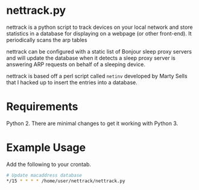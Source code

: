 nettrack.py
===========
nettrack is a python script to track devices on your local network and store statistics
in a database for displaying on a webpage (or other front-end). It periodically scans
the arp tables

nettrack can be configured with a static list of Bonjour sleep proxy servers and will
update the database when it detects a sleep proxy server is answering ARP requests on
behalf of a sleeping device.

nettrack is based off a perl script called `netinv` developed by Marty Sells that I hacked
up to insert the entries into a database.

Requirements
============

Python 2. There are minimal changes to get it working with Python 3.

Example Usage
=============

Add the following to your crontab.

```Bash
# Update macaddress database
*/15 * * * * /home/user/nettrack/nettrack.py
```
